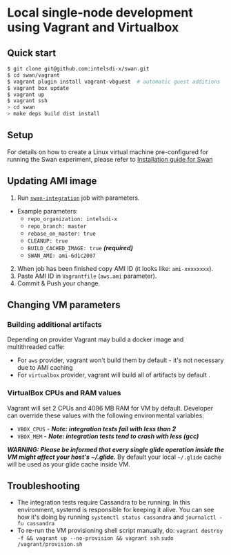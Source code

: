 <!--
 Copyright (c) 2017 Intel Corporation

 Licensed under the Apache License, Version 2.0 (the "License");
 you may not use this file except in compliance with the License.
 You may obtain a copy of the License at

      http://www.apache.org/licenses/LICENSE-2.0

 Unless required by applicable law or agreed to in writing, software
 distributed under the License is distributed on an "AS IS" BASIS,
 WITHOUT WARRANTIES OR CONDITIONS OF ANY KIND, either express or implied.
 See the License for the specific language governing permissions and
 limitations under the License.
-->

# Local single-node development using Vagrant and Virtualbox

## Quick start

```sh
$ git clone git@github.com:intelsdi-x/swan.git
$ cd swan/vagrant
$ vagrant plugin install vagrant-vbguest  # automatic guest additions
$ vagrant box update
$ vagrant up
$ vagrant ssh
> cd swan
> make deps build dist install
```

## Setup
For details on how to create a Linux virtual machine pre-configured for running the Swan experiment, please refer to [Installation guide for Swan](docs/install.md)

## Updating AMI image
1. Run [`swan-integration`](https://private.ci.snap-telemetry.io/job/swan-integration/build) job with parameters.
  - Example parameters:
    - `repo_organization: intelsdi-x`
    - `repo_branch: master`
    - `rebase_on_master: true`
    - `CLEANUP: true`
    - `BUILD_CACHED_IMAGE: true` ***(required)***
    - `SWAN_AMI: ami-6d1c2007`
2. When job has been finished copy AMI ID (it looks like: `ami-xxxxxxxx`).
3. Paste AMI ID in `Vagrantfile` (`aws.ami` parameter).
4. Commit & Push your change.

## Changing VM parameters
### Building additional artifacts
Depending on provider Vagrant may build a docker image and multithreaded caffe:
- For `aws` provider, vagrant won't build them by default - it's not necessary due to AMI caching
- For `virtualbox` provider, vagrant will build all of artifacts by default .

### VirtualBox CPUs and RAM values
Vagrant will set 2 CPUs and 4096 MB RAM for VM by default. Developer can override these values with the following environmental variables:
- `VBOX_CPUS` - ***Note: integration tests fail with less than 2***
- `VBOX_MEM` - ***Note: integration tests tend to crash with less (gcc)***

***WARNING: Please be informed that every single glide operation inside the VM might affect your host's ~/.glide.***
By default your local `~/.glide` cache will be used as your glide cache inside VM.

## Troubleshooting
- The integration tests require Cassandra to be running. In this
  environment, systemd is responsible for keeping it alive. You can see
  how it's doing by running `systemctl status cassandra` and
  `journalctl -fu cassandra`
- To re-run the VM provisioning shell script manually, do:
  `vagrant destroy -f && vagrant up --no-provision && vagrant ssh`
  `sudo /vagrant/provision.sh`
